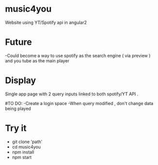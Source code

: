 # music4you

Website using YT/Spotify api in angular2

# Future
-Could become a way to use spotify as the search engine ( via preview )  and you tube as the main player

# Display

Single app page with 2 query inputs linked to both spotify/YT API .

#TO DO:
-Create a login space 
-When query modified , don't change data being played

# Try it

- git clone 'path'
- cd music4you
- npm install
- npm start

